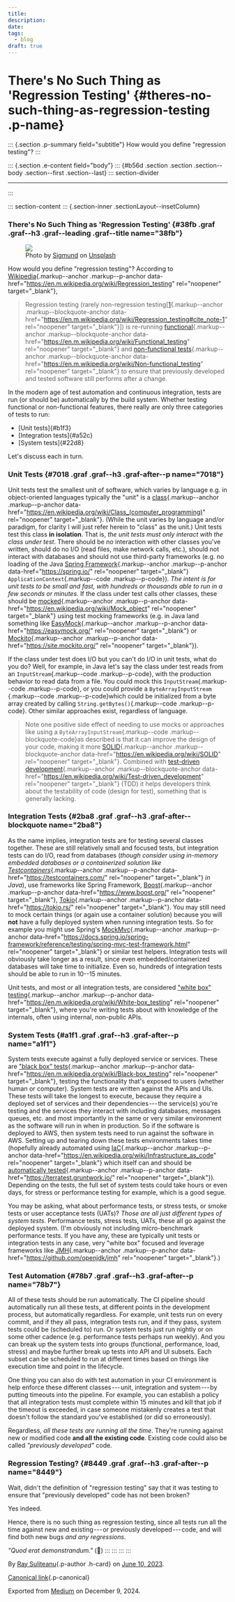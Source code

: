 ```yaml
---
title: 
description: 
date: 
tags:
  - blog
draft: true
---
```


<div>

# There's No Such Thing as 'Regression Testing' {#theres-no-such-thing-as-regression-testing .p-name}

</div>

::: {.section .p-summary field="subtitle"}
How would you define "regression testing"?
:::

::: {.section .e-content field="body"}
::: {#b56d .section .section .section--body .section--first .section--last}
::: section-divider

------------------------------------------------------------------------
:::

::: section-content
::: {.section-inner .sectionLayout--insetColumn}
### There's No Such Thing as 'Regression Testing' {#38fb .graf .graf--h3 .graf--leading .graf--title name="38fb"}

<figure id="5c3c" class="graf graf--figure graf-after--h3">
<img src="https://cdn-images-1.medium.com/max/800/0*MvcsOTzi4Lhudi6d"
class="graf-image" data-image-id="0*MvcsOTzi4Lhudi6d" data-width="5042"
data-height="3456" data-unsplash-photo-id="elHKkgom1VU"
data-is-featured="true" />
<figcaption>Photo by <a
href="https://unsplash.com/@sigmund?utm_source=medium&amp;utm_medium=referral"
class="markup--anchor markup--figure-anchor"
data-href="https://unsplash.com/@sigmund?utm_source=medium&amp;utm_medium=referral"
rel="photo-creator noopener" target="_blank">Sigmund</a> on <a
href="https://unsplash.com?utm_source=medium&amp;utm_medium=referral"
class="markup--anchor markup--figure-anchor"
data-href="https://unsplash.com?utm_source=medium&amp;utm_medium=referral"
rel="photo-source noopener" target="_blank">Unsplash</a></figcaption>
</figure>

How would you define "regression testing"? According to
[Wikipedia](https://en.m.wikipedia.org/wiki/Regression_testing){.markup--anchor
.markup--p-anchor
data-href="https://en.m.wikipedia.org/wiki/Regression_testing"
rel="noopener" target="_blank"},

> Regression testing (rarely non-regression
> testing\[[1](https://en.m.wikipedia.org/wiki/Regression_testing#cite_note-1){.markup--anchor
> .markup--blockquote-anchor
> data-href="https://en.m.wikipedia.org/wiki/Regression_testing#cite_note-1"
> rel="noopener" target="_blank"}\]) is re-running
> [functional](https://en.m.wikipedia.org/wiki/Functional_testing){.markup--anchor
> .markup--blockquote-anchor
> data-href="https://en.m.wikipedia.org/wiki/Functional_testing"
> rel="noopener" target="_blank"} and [non-functional
> tests](https://en.m.wikipedia.org/wiki/Non-functional_testing){.markup--anchor
> .markup--blockquote-anchor
> data-href="https://en.m.wikipedia.org/wiki/Non-functional_testing"
> rel="noopener" target="_blank"} to ensure that previously developed
> and tested software still performs after a change.

In the modern age of test automation and continuous integration, tests
are run (or should be) automatically by the build system. Whether
testing functional or non-functional features, there really are only
three categories of tests to run:

-   [Unit tests]{#b1f3}
-   [Integration tests]{#a52c}
-   [System tests]{#22d8}

Let's discuss each in turn.

### Unit Tests {#7018 .graf .graf--h3 .graf-after--p name="7018"}

Unit tests test the smallest unit of software, which varies by language
e.g. in object-oriented languages typically the "unit" is a
[class](https://en.wikipedia.org/wiki/Class_%28computer_programming%29){.markup--anchor
.markup--p-anchor
data-href="https://en.wikipedia.org/wiki/Class_(computer_programming)"
rel="noopener" target="_blank"}. (While the unit varies by language
and/or paradigm, for clarity I will just refer herein to "class" as the
unit.) Unit tests test this class **in isolation**. That is, *the unit
tests must only interact with the class under test*. There should be no
interaction with other classes you've written, should do no I/O (read
files, make network calls, etc.), should not interact with databases and
should not use third-party frameworks (e.g. no loading of the Java
[Spring Framework](https://spring.io/){.markup--anchor .markup--p-anchor
data-href="https://spring.io/" rel="noopener" target="_blank"}
`ApplicationContext`{.markup--code .markup--p-code}). *The intent is for
unit tests to be small and fast, with hundreds or thousands able to run
in a few seconds or minutes*. If the class under test calls other
classes, these should be
[mocked](https://en.wikipedia.org/wiki/Mock_object){.markup--anchor
.markup--p-anchor data-href="https://en.wikipedia.org/wiki/Mock_object"
rel="noopener" target="_blank"} using test mocking frameworks (e.g. in
Java land something like
[EasyMock](https://easymock.org/){.markup--anchor .markup--p-anchor
data-href="https://easymock.org/" rel="noopener" target="_blank"} or
[Mockito](https://site.mockito.org/){.markup--anchor .markup--p-anchor
data-href="https://site.mockito.org/" rel="noopener" target="_blank"}).

If the class under test does I/O but you can't do I/O in unit tests,
what do you do? Well, for example, in Java let's say the class under
test reads from an `InputStream`{.markup--code .markup--p-code}, with
the production behavior to read data from a file. You could mock this
`InputStream`{.markup--code .markup--p-code}, or you could provide a
`ByteArrayInputStream `{.markup--code .markup--p-code}which could be
initialized from a byte array created by calling
`String.getBytes()`{.markup--code .markup--p-code}. Other similar
approaches exist, regardless of language.

> Note one positive side effect of needing to use mocks or approaches
> like using a `ByteArrayInputStream`{.markup--code
> .markup--blockquote-code}as described is that it can improve the
> design of your code, making it more
> [SOLID](https://en.wikipedia.org/wiki/SOLID){.markup--anchor
> .markup--blockquote-anchor
> data-href="https://en.wikipedia.org/wiki/SOLID" rel="noopener"
> target="_blank"}. Combined with [test-driven
> development](https://en.wikipedia.org/wiki/Test-driven_development){.markup--anchor
> .markup--blockquote-anchor
> data-href="https://en.wikipedia.org/wiki/Test-driven_development"
> rel="noopener" target="_blank"} (TDD) it helps developers think about
> the testability of code (design for test), something that is generally
> lacking.

### **Integration Tests** {#2ba8 .graf .graf--h3 .graf-after--blockquote name="2ba8"}

As the name implies, integration tests are for testing several classes
together. These are still relatively small and focused tests, but
integration tests can do I/O, read from databases (*though consider
using in-memory embedded databases or a containerized solution like*
[*Testcontainers*](https://testcontainers.com/){.markup--anchor
.markup--p-anchor data-href="https://testcontainers.com/" rel="noopener"
target="_blank"} *in Java*), use frameworks like Spring Framework,
[Boost](https://www.boost.org/){.markup--anchor .markup--p-anchor
data-href="https://www.boost.org/" rel="noopener" target="_blank"},
[Tokio](https://tokio.rs/){.markup--anchor .markup--p-anchor
data-href="https://tokio.rs/" rel="noopener" target="_blank"}. You may
still need to mock certain things (or again use a container solution)
because you will **not** have a fully deployed system when running
integration tests. So for example you might use Spring's
[MockMvc](https://docs.spring.io/spring-framework/reference/testing/spring-mvc-test-framework.html){.markup--anchor
.markup--p-anchor
data-href="https://docs.spring.io/spring-framework/reference/testing/spring-mvc-test-framework.html"
rel="noopener" target="_blank"} or similar test helpers. Integration
tests will obviously take longer as a result, since even
embedded/containerized databases will take time to initialize. Even so,
hundreds of integration tests should be able to run in 10--15 minutes.

Unit tests, and most or all integration tests, are considered ["white
box"
testing](https://en.m.wikipedia.org/wiki/White-box_testing){.markup--anchor
.markup--p-anchor
data-href="https://en.m.wikipedia.org/wiki/White-box_testing"
rel="noopener" target="_blank"}, where you're writing tests about with
knowledge of the internals, often using internal, non-public APIs.

### **System Tests** {#a1f1 .graf .graf--h3 .graf-after--p name="a1f1"}

System tests execute against a fully deployed service or services. These
are ["black box"
tests](https://en.m.wikipedia.org/wiki/Black-box_testing){.markup--anchor
.markup--p-anchor
data-href="https://en.m.wikipedia.org/wiki/Black-box_testing"
rel="noopener" target="_blank"}, testing the functionality that's
exposed to users (whether human or computer). System tests are written
against the APIs and UIs. These tests will take the longest to execute,
because they require a deployed set of services and their
dependencies --- the service(s) you're testing and the services they
interact with including databases, messages queues, etc. and most
importantly in the same or very similar environment as the software will
run in when in production. So if the software is deployed to AWS, then
system tests need to run against the software in AWS. Setting up and
tearing down these tests environments takes time (hopefully already
automated using
[IaC](https://en.wikipedia.org/wiki/Infrastructure_as_code){.markup--anchor
.markup--p-anchor
data-href="https://en.wikipedia.org/wiki/Infrastructure_as_code"
rel="noopener" target="_blank"} which itself can and should be
[automatically tested](https://terratest.gruntwork.io/){.markup--anchor
.markup--p-anchor data-href="https://terratest.gruntwork.io/"
rel="noopener" target="_blank"}). Depending on the tests, the full set
of system tests could take hours or even days, for stress or performance
testing for example, which is a good segue.

You may be asking, what about performance tests, or stress tests, or
smoke tests or user acceptance tests (UATs)? *Those are all just
different types of system tests*. Performance tests, stress tests, UATs,
these all go against the deployed system. (I'm obviously not including
micro-benchmark performance tests. If you have any, these are typically
unit tests or integration tests in any case, very "white box" focused
and leverage frameworks like
[JMH](https://github.com/openjdk/jmh){.markup--anchor .markup--p-anchor
data-href="https://github.com/openjdk/jmh" rel="noopener"
target="_blank"}.)

### **Test Automation** {#78b7 .graf .graf--h3 .graf-after--p name="78b7"}

All of these tests should be run automatically. The CI pipeline should
automatically run all these tests, at different points in the
development process, but automatically regardless. For example, unit
tests run on every commit, and if they all pass, integration tests run,
and if they pass, system tests could be (scheduled to) run. Or system
tests just run nightly or on some other cadence (e.g. performance tests
perhaps run weekly). And you can break up the system tests into groups
(functional, performance, load, stress) and maybe further break up tests
into API and UI subsets. Each subset can be scheduled to run at
different times based on things like execution time and point in the
lifecycle.

One thing you can also do with test automation in your CI environment is
help enforce these different classes --- unit, integration and
system --- by putting timeouts into the pipeline. For example, you can
establish a policy that all integration tests must complete within 15
minutes and kill that job if the timeout is exceeded, in case someone
mistakenly creates a test that doesn't follow the standard you've
established (or did so erroneously).

Regardless, *all these tests are running all the time*. They're running
against new or modified code **and all the existing code**. Existing
code could also be called *"previously developed"* code.

### **Regression Testing?** {#8449 .graf .graf--h3 .graf-after--p name="8449"}

Wait, didn't the definition of "regression testing" say that it was
testing to ensure that "previously developed" code has not been broken?

Yes indeed.

Hence, there is no such thing as regression testing, since all tests run
all the time against new and existing --- or previously
developed --- code, and will find both new bugs *and any regressions*.

*"Quod erat demonstrandum."* (🙂)
:::
:::
:::
:::

By [Ray Suliteanu](https://medium.com/@raysuliteanu){.p-author .h-card}
on [June 10, 2023](https://medium.com/p/ef27b98d9825).

[Canonical
link](https://medium.com/@raysuliteanu/theres-no-such-thing-as-regression-testing-ef27b98d9825){.p-canonical}

Exported from [Medium](https://medium.com) on December 9, 2024.
